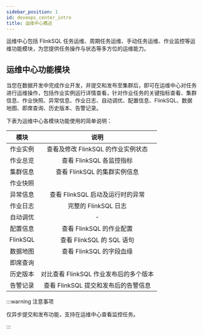 ```yaml
---
sidebar_position: 1
id: deveops_center_intro
title: 运维中心概述
---
```


运维中心包括 FlinkSQL 任务运维、周期任务运维、手动任务运维、作业监控等运维功能模块，为您提供任务操作与状态等多方位的运维能力。

## 运维中心功能模块

当您在数据开发中完成作业开发，并提交和发布至集群后，即可在运维中心对任务进行运维操作，包括作业实例运行详情查看，针对作业任务的关键指标查看、集群信息、作业快照、异常信息、作业日志、自动调优、配置信息、FlinkSQL、数据地图、即席查询、历史版本、告警记录。

下表为运维中心各模块功能使用的简单说明：

|   模块   |                  说明                  |
| :------: | :------------------------------------: |
| 作业实例 |   查看及修改 FlinkSQL 的作业实例状态   |
| 作业总览 |        查看 FlinkSQL 各监控指标        |
| 集群信息 |      查看 FlinkSQL 的集群实例信息      |
| 作业快照 |                                        |
| 异常信息 |    查看 FlinkSQL 启动及运行时的异常    |
| 作业日志 |          完整的 FlinkSQL 日志          |
| 自动调优 |                   -                    |
| 配置信息 |        查看 FlinkSQL 的作业配置        |
| FlinkSQL |       查看 FlinkSQL 的 SQL 语句        |
| 数据地图 |        查看 FlinkSQL 的字段血缘        |
| 即席查询 |                                        |
| 历史版本 | 对比查看 FlinkSQL 作业发布后的多个版本 |
| 告警记录 |  查看 FlinkSQL 提交和发布后的告警信息  |

:::warning 注意事项

  仅异步提交和发布功能，支持在运维中心查看监控任务。

:::